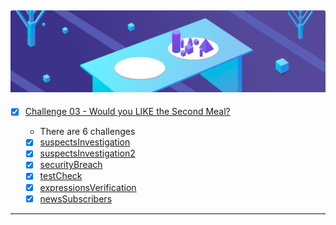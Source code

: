 ![dsa](03-Would%20you%20LIKE%20the%20Second%20Meal.png)
- 
- [x] [Challenge 03 - Would you LIKE the Second Meal?]()

  - There are 6 challenges
  - [x] [suspectsInvestigation]() 
  - [x] [suspectsInvestigation2]() 
  - [x] [securityBreach]() 
  - [x] [testCheck]() 
  - [x] [expressionsVerification]()
  - [x] [newsSubscribers]()

-------------


